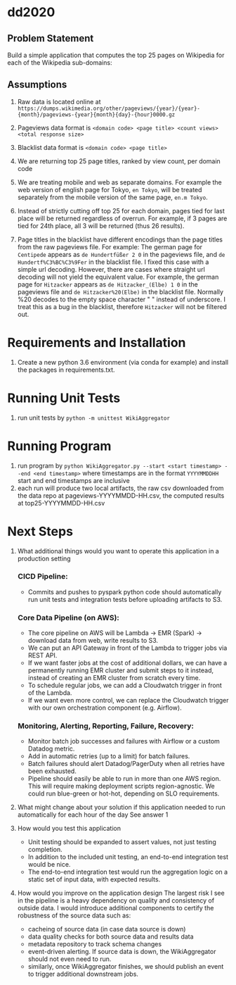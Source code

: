 # dd2020
## Problem Statement
Build a simple application that computes the top 25 pages on Wikipedia for each of the Wikipedia sub-domains:


## Assumptions
1. Raw data is located online at `https://dumps.wikimedia.org/other/pageviews/{year}/{year}-{month}/pageviews-{year}{month}{day}-{hour}0000.gz`

2. Pageviews data format is `<domain code> <page title> <count views> <total response size>`

3. Blacklist data format is `<domain code> <page title>`

4. We are returning top 25 page titles, ranked by view count, per domain code

5. We are treating mobile and web as separate domains. For example the web version of english page for Tokyo, `en Tokyo`, will be treated separately from the mobile version of the same page, `en.m Tokyo`.

6. Instead of strictly cutting off top 25 for each domain, pages tied for last place will be returned regardless of overrun. For example, if 3 pages are tied for 24th place, all 3 will be returned (thus 26 results).

7. Page titles in the blacklist have different encodings than the page titles from the raw pageviews file.
For example:
The german page for `Centipede` appears as `de Hundertfüßer 2 0` in the pageviews file, and `de Hundertf%C3%BC%C3%9Fer` in the blacklist file. 
I fixed this case with a simple url decoding. 
However, there are cases where straight url decoding will not yield the equivalent value. 
For example, the german page for `Hitzacker` appears as `de Hitzacker_(Elbe) 1 0` in the pageviews file and `de Hitzacker%20(Elbe)` in the blacklist file. Normally %20 decodes to the empty space character " " instead of underscore.
I treat this as a bug in the blacklist, therefore `Hitzacker` will not be filtered out.


# Requirements and Installation
1. Create a new python 3.6 environment (via conda for example) and install the packages in requirements.txt. 


# Running Unit Tests
1. run unit tests by `python -m unittest WikiAggregator`


# Running Program
1. run program by `python WikiAggregator.py --start <start timestamp> --end <end timestamp>`
    where timestamps are in the format `YYYYMMDDHH`
    start and end timestamps are inclusive
2. each run will produce two local artifacts,
    the raw csv downloaded from the data repo at pageviews-YYYYMMDD-HH.csv,
    the computed results at top25-YYYYMMDD-HH.csv


# Next Steps
1. What additional things would you want to operate this application in a production setting

    ### CICD Pipeline:
    - Commits and pushes to pyspark python code should automatically run unit tests and integration tests before uploading artifacts to S3.

    ### Core Data Pipeline (on AWS):
    - The core pipeline on AWS will be Lambda -> EMR (Spark) -> download data from web, write results to S3.
    - We can put an API Gateway in front of the Lambda to trigger jobs via REST API.
    - If we want faster jobs at the cost of additional dollars, we can have a permanently running EMR cluster and submit steps to it instead, instead of creating an EMR cluster from scratch every time. 
    - To schedule regular jobs, we can add a Cloudwatch trigger in front of the Lambda.
    - If we want even more control, we can replace the Cloudwatch trigger with our own orchestration component (e.g. Airflow).

    ### Monitoring, Alerting, Reporting, Failure, Recovery:
    - Monitor batch job successes and failures with Airflow or a custom Datadog metric.
    - Add in automatic retries (up to a limit) for batch failures.
    - Batch failures should alert Datadog/PagerDuty when all retries have been exhausted.
    - Pipeline should easily be able to run in more than one AWS region. This will require making deployment scripts region-agnostic. We could run blue-green or hot-hot, depending on SLO requirements.

2. What might change about your solution if this application needed to run automatically for each hour of the day
    See answer 1

3. How would you test this application
    - Unit testing should be expanded to assert values, not just testing completion.
    - In addition to the included unit testing, an end-to-end integration test would be nice.
    - The end-to-end integration test would run the aggregation logic on a static set of input data, with expected results.

4. How would you improve on the application design
    The largest risk I see in the pipeline is a heavy dependency on quality and consistency of outside data.
    I would introduce additional components to certify the robustness of the source data such as:
    - cacheing of source data (in case data source is down)
    - data quality checks for both source data and results data
    - metadata repository to track schema changes
    - event-driven alerting. If source data is down, the WikiAggregator should not even need to run.
    - similarly, once WikiAggregator finishes, we should publish an event to trigger additional downstream jobs.
